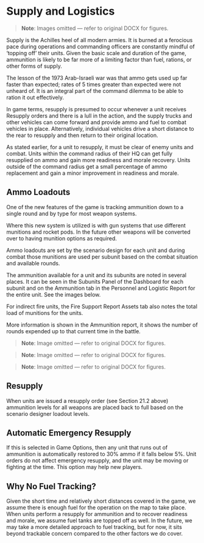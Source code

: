 # Supply and Logistics

> **Note**: Images omitted — refer to original DOCX for figures.


Supply is the Achilles heel of all modern armies\. It is burned at a ferocious pace during operations and commanding officers are constantly mindful of ‘topping off’ their units\. Given the basic scale and duration of the game, ammunition is likely to be far more of a limiting factor than fuel, rations, or other forms of supply\. 

The lesson of the 1973 Arab\-Israeli war was that ammo gets used up far faster than expected; rates of 5 times greater than expected were not unheard of\. It is an integral part of the command dilemma to be able to ration it out effectively\.

In game terms, resupply is presumed to occur whenever a unit receives Resupply orders and there is a lull in the action, and the supply trucks and other vehicles can come forward and provide ammo and fuel to combat vehicles in place\. Alternatively, individual vehicles drive a short distance to the rear to resupply and then return to their original location\. 

As stated earlier, for a unit to resupply, it must be clear of enemy units and combat\. Units within the command radius of their HQ can get fully resupplied on ammo and gain more readiness and morale recovery\. Units outside of the command radius get a small percentage of ammo replacement and gain a minor improvement in readiness and morale\.

## Ammo Loadouts

One of the new features of the game is tracking ammunition down to a single round and by type for most weapon systems\.

Where this new system is utilized is with gun systems that use different munitions and rocket pods\. In the future other weapons will be converted over to having munition options as required\.

Ammo loadouts are set by the scenario design for each unit and during combat those munitions are used per subunit based on the combat situation and available rounds\.

The ammunition available for a unit and its subunits are noted in several places\. It can be seen in the Subunits Panel of the Dashboard for each subunit and on the Ammunition tab in the Personnel and Logistic Report for the entire unit\. See the images below\. 

For indirect fire units, the Fire Support Report Assets tab also notes the total load of munitions for the units\.

More information is shown in the Ammunition report, it shows the number of rounds expended up to that current time in the battle\.

> **Note**: Image omitted — refer to original DOCX for figures.



> **Note**: Image omitted — refer to original DOCX for figures.



> **Note**: Image omitted — refer to original DOCX for figures.



## Resupply

When units are issued a resupply order \(see Section 21\.2 above\) ammunition levels for all weapons are placed back to full based on the scenario designer loadout levels\.

## Automatic Emergency Resupply

If this is selected in Game Options, then any unit that runs out of ammunition is automatically restored to 30% ammo if it falls below 5%\. Unit orders do not affect emergency resupply, and the unit may be moving or fighting at the time\. This option may help new players\.

## Why No Fuel Tracking?

Given the short time and relatively short distances covered in the game, we assume there is enough fuel for the operation on the map to take place\. When units perform a resupply for ammunition and to recover readiness and morale, we assume fuel tanks are topped off as well\. In the future, we may take a more detailed approach to fuel tracking, but for now, it sits beyond trackable concern compared to the other factors we do cover\.

